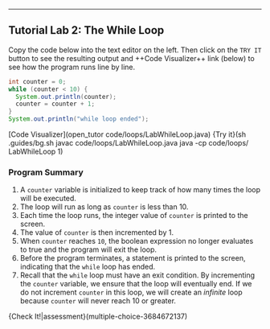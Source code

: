 ---

## Tutorial Lab 2: The While Loop
Copy the code below into the text editor on the left. Then click on the `TRY IT` button to see the resulting output and ++Code Visualizer++ link (below) to see how the program runs line by line.

```java
int counter = 0;
while (counter < 10) {
  System.out.println(counter);
  counter = counter + 1;
}
System.out.println("while loop ended");
```

[Code Visualizer](open_tutor code/loops/LabWhileLoop.java)
{Try it}(sh .guides/bg.sh javac code/loops/LabWhileLoop.java java -cp code/loops/ LabWhileLoop 1)

### Program Summary
1) A `counter` variable is initialized to keep track of how many times the loop will be executed.
2) The loop will run as long as `counter` is less than 10.
3) Each time the loop runs, the integer value of `counter` is printed to the screen.
4) The value of `counter` is then incremented by 1.
5) When `counter` reaches `10`, the boolean expression no longer evaluates to true and the program will exit the loop.
6) Before the program terminates, a statement is printed to the screen, indicating that the `while` loop has ended.
7) Recall that the `while` loop must have an exit condition. By incrementing the `counter` variable, we ensure that the loop will eventually end. If we do not increment `counter` in this loop, we will create an *infinite* loop because `counter` will never reach 10 or greater.

{Check It!|assessment}(multiple-choice-3684672137)
